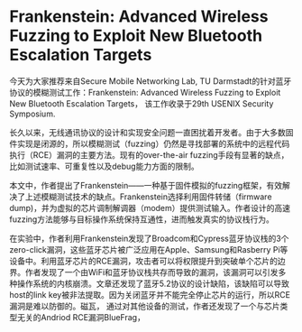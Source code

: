 # Frankenstein: Advanced Wireless Fuzzing to Exploit New Bluetooth Escalation Targets

今天为大家推荐来自Secure Mobile Networking Lab, TU Darmstadt的针对蓝牙协议的模糊测试工作：Frankenstein: Advanced Wireless Fuzzing to Exploit New Bluetooth Escalation Targets，
该工作收录于29th USENIX Security Symposium.

长久以来，无线通讯协议的设计和实现安全问题一直困扰着开发者。由于大多数固件实现是闭源的，所以模糊测试（fuzzing）仍然是寻找部署的系统中的远程代码执行（RCE）漏洞的主要方法。现有的over-the-air fuzzing手段有显著的缺点，比如测试速率、可重复性以及debug能力方面的限制。

本文中，作者提出了Frankenstein——一种基于固件模拟的fuzzing框架，有效解决了上述模糊测试技术的缺点。Frankenstein选择利用固件转储（firmware dump)，并为虚拟的芯片调制解调器（modem）提供测试输入。作者设计的高速fuzzing方法能够与目标操作系统保持互通性，进而触发真实的协议栈行为。

在实验中，作者利用Frankenstein发现了Broadcom和Cypress蓝牙协议栈的3个zero-click漏洞，这些蓝牙芯片被广泛应用在Apple、Samsung和Rasberry Pi等设备中。利用蓝牙芯片的RCE漏洞，攻击者可以将权限提升到突破单个芯片的边界。作者发现了一个由WiFi和蓝牙协议栈共存而导致的漏洞，该漏洞可以引发多种操作系统的内核崩溃。文章还发现了蓝牙5.2协议的设计缺陷，该缺陷可以导致host的link key被非法提取。因为关闭蓝牙并不能完全停止芯片的运行，所以RCE漏洞是难以防御的。磁瓦， 通过对其他设备的测试，作者还发现了一个与芯片类型无关的Andriod RCE漏洞BlueFrag，
